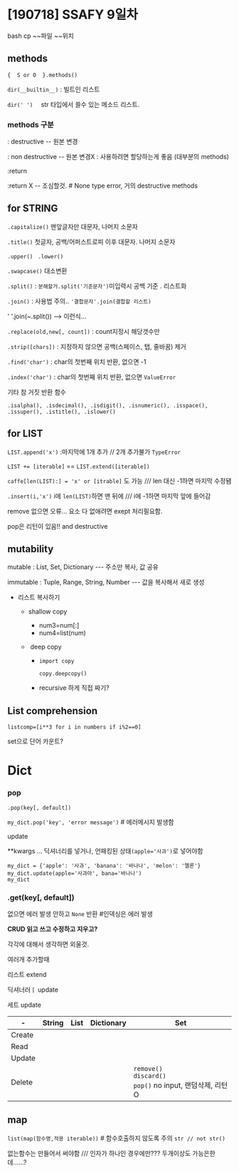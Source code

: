 

# [190718] SSAFY 9일차

bash cp ~~파일 ~~위치



## methods

`{  S or O  }.methods()`



`dir(__builtin__)` :  빌트인 리스트

`dir(' ')  ` str 타입에서 쓸수 있는 메소드 리스트.



### methods 구분

: destructive -- 원본 변경

: non destructive -- 원본 변경X   :  사용하려면 할당하는게 좋음   (대부분의 methods)



:return

:return X  -- 조심할것. # None type error, 거의 destructive methods





## for STRING

`.capitalize()` 맨앞글자만 대문자, 나머지 소문자

`.title()` 첫글자, 공백/어퍼스트로피 이후 대문자. 나머지 소문자

`.upper() `  `.lower()`

`.swapcase()` 대소변환





`.split()` : `분해할거.split('기준문자')`미입력시 공백 기준 . 리스트화

`.join()`  : 사용법 주의.. `'결합문자'.join(결합할 리스트)`

' '.join(~.split()) --> 이런식...

`.replace(old,new[, count])`  : count지정시 해당갯수만



`.strip([chars])` : 지정하지 않으면 공백(스페이스, 탭, 줄바꿈)  제거



`.find('char')` : char의 첫번째 위치 반환, 없으면 -1

`.index('char')` : char의 첫번째 위치 반환, 없으면 `ValueError`



기타 참 거짓 반환 함수

```
.isalpha(), .isdecimal(), .isdigit(), .isnumeric(), .isspace(), .issuper(), .istitle(), .islower()
```



## for LIST

`LIST.append('x')` :마지막에 1개 추가  // 2개 추가불가 `TypeError`

`LIST += [iterable]`   ==   `LIST.extend([iterable])`

`caffe[len(LIST):] = 'x' or [itrable]`  도 가능   /// len 대신 -1하면 마지막 수정됌

`.insert(i,'x')`  i에 `len(LIST)`하면 맨 뒤에 /// i에 -1하면 마지막 앞에 들어감







remove  없으면 오류... 요소 다 없애려면 exept 처리필요함.



pop은 리턴이 있음!! and destructive



## mutability

mutable : List, Set, Dictionary    ---  주소만 복사, 값 공유

immutable : Tuple, Range, String, Number   --- 값을 복사해서 새로 생성



- 리스트 복사하기
  - shallow copy

    -  num3=num[:]
    -  num4=list(num)

  - ​	deep copy

    - `import copy`

      `copy.deepcopy()`

    - recursive 하게 직접 짜기?



## List comprehension

`listcomp=[i**3 for i in numbers if i%2==0]`



set으로 단어 카운트?

# Dict

### pop

`.pop(key[, default])`

`my_dict.pop('key', 'error message')` # 에러메시지 발생함



update

**kwargs ...   딕셔너리를 넣거나, 언패킹된 상태`(apple='사과')`로 넣어야함



```
my_dict = {'apple': '사과', 'banana': '바나나', 'melon': '멜론'}
my_dict.update(apple='사과아', bana='바나나')
my_dict
```



### .get(key[, default])

없으면 에러 발생 안하고 `None` 반환   #인덱싱은 에러 발생





**CRUD  읽고 쓰고 수정하고 지우고?**

각각에 대해서 생각하면 외울것.





여러개 추가할때

리스트 extend

딕셔너러ㅣ update

세트 update







| -      | String | List | Dictionary | Set                                                          |
| ------ | ------ | ---- | ---------- | ------------------------------------------------------------ |
| Create |        |      |            |                                                              |
| Read   |        |      |            |                                                              |
| Update |        |      |            |                                                              |
| Delete |        |      |            | `remove()`<br />`discard()`<br />`pop()` no input, 랜덤삭제, 리턴O |



## map

`list(map(함수명,적용 iterable))`  #  함수호출하지 않도록 주의 `str // not str()`

없는함수는 만들어서 써야함 /// 인자가 하나인 경우에만???  두개이상도 가능은한데......?







